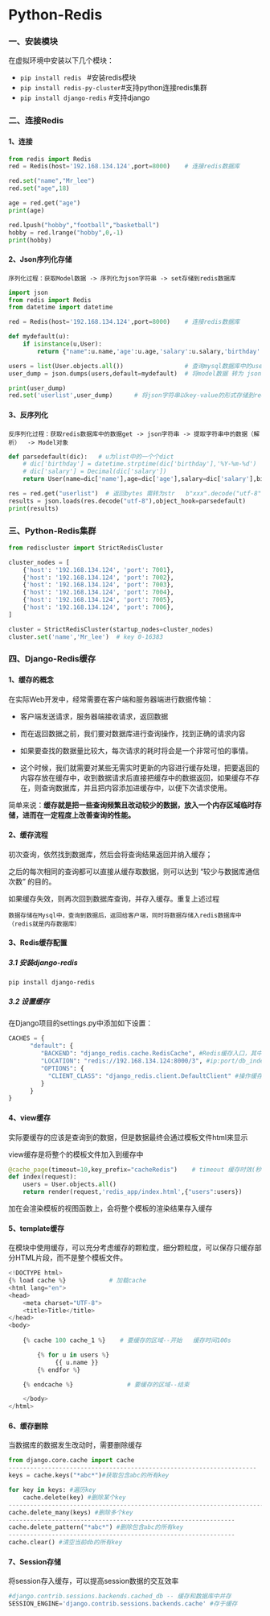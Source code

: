 # Python-Redis

### 一、安装模块

在虚拟环境中安装以下几个模块：

- `pip install redis ` #安装redis模块
- `pip install redis-py-cluster`#支持python连接redis集群
- `pip install django-redis` #支持django



### 二、连接Redis

#### 1、连接

```python
from redis import Redis
red = Redis(host='192.168.134.124',port=8000)    # 连接redis数据库
```

```python
red.set("name","Mr_lee")
red.set("age",18)

age = red.get("age")
print(age)

red.lpush("hobby","football","basketball")
hobby = red.lrange("hobby",0,-1)
print(hobby)
```

#### 2、Json序列化存储

```
序列化过程：获取Model数据 -> 序列化为json字符串 -> set存储到redis数据库
```

```python
import json
from redis import Redis
from datetime import datetime

red = Redis(host='192.168.134.124',port=8000)    # 连接redis数据库

def mydefault(u):
    if isinstance(u,User):
        return {"name":u.name,'age':u.age,'salary':u.salary,'birthday':u.birthday.strftime('%Y-%m-%d')}

users = list(User.objects.all())                 # 查询mysql数据库中的user->QuerySet，并转为list
user_dump = json.dumps(users,default=mydefault)  # 将model数据 转为 json字符串

print(user_dump)
red.set('userlist',user_dump)      # 将json字符串以key-value的形式存储到redis中
```

#### 3、反序列化

```
反序列化过程：获取redis数据库中的数据get -> json字符串 -> 提取字符串中的数据（解析）  -> Model对象
```

```python
def parsedefault(dic):   # u为list中的一个个dict
    # dic['birthday'] = datetime.strptime(dic['birthday'],'%Y-%m-%d')
    # dic['salary'] = Decimal(dic['salary'])
    return User(name=dic['name'],age=dic['age'],salary=dic['salary'],birthday=dic['birthday'])

res = red.get("userlist")  # 返回bytes 需转为str   b"xxx".decode("utf-8") -> str
results = json.loads(res.decode("utf-8"),object_hook=parsedefault)
print(results)
```



### 三、Python-Redis集群

```python
from rediscluster import StrictRedisCluster

cluster_nodes = [
    {'host': '192.168.134.124', 'port': 7001},
    {'host': '192.168.134.124', 'port': 7002},
    {'host': '192.168.134.124', 'port': 7003},
    {'host': '192.168.134.124', 'port': 7004},
    {'host': '192.168.134.124', 'port': 7005},
    {'host': '192.168.134.124', 'port': 7006},
]

cluster = StrictRedisCluster(startup_nodes=cluster_nodes)
cluster.set('name','Mr_lee')  # key 0-16383 
```



### 四、Django-Redis缓存 

#### 1、缓存的概念   

在实际Web开发中，经常需要在客户端和服务器端进行数据传输：

- 客户端发送请求，服务器端接收请求，返回数据

- 而在返回数据之前，我们要对数据库进行查询操作，找到正确的请求内容
- 如果要查找的数据量比较大，每次请求的耗时将会是一个非常可怕的事情。
- 这个时候，我们就需要对某些无需实时更新的内容进行缓存处理，把要返回的内容存放在缓存中，收到数据请求后直接把缓存中的数据返回，如果缓存不存在，则查询数据库，并且把内容添加进缓存中，以便下次请求使用。

简单来说：**缓存就是把一些查询频繁且改动较少的数据，放入一个内存区域临时存储，进而在一定程度上改善查询的性能。**



#### 2、缓存流程

初次查询，依然找到数据库，然后会将查询结果返回并纳入缓存；

之后的每次相同的查询都可以直接从缓存取数据，则可以达到 “较少与数据库通信次数” 的目的。

如果缓存失效，则再次回到数据库查询，并存入缓存。重复上述过程

`数据存储在Mysql中，查询到数据后，返回给客户端，同时将数据存储入redis数据库中（redis就是内存数据库）`



#### 3、Redis缓存配置 

##### 3.1 安装django-redis

`pip install django-redis`

##### 3.2 设置缓存

在Django项目的settings.py中添加如下设置：

```python
CACHES = {
      "default": {
         "BACKEND": "django_redis.cache.RedisCache", #Redis缓存入口，其中使用DefaultClient操作缓存
         "LOCATION": "redis://192.168.134.124:8000/3", #ip:port/db_index
         "OPTIONS": {
           "CLIENT_CLASS": "django_redis.client.DefaultClient" #操作缓存的对象
         }
      }
}
```



#### 4、view缓存 

实际要缓存的应该是查询到的数据，但是数据最终会通过模板文件html来显示

view缓存是将整个的模板文件加入到缓存中

```python
@cache_page(timeout=10,key_prefix="cacheRedis")    # timeout 缓存时效(秒)
def index(request):
    users = User.objects.all()
    return render(request,'redis_app/index.html',{"users":users})
```

加在会渲染模板的视图函数上，会将整个模板的渲染结果存入缓存



#### 5、template缓存

在模块中使用缓存，可以充分考虑缓存的颗粒度，细分颗粒度，可以保存只缓存部分HTML片段，而不是整个模板文件。

```python
<!DOCTYPE html>
{% load cache %}            # 加载cache
<html lang="en">
<head>
    <meta charset="UTF-8">
    <title>Title</title>
</head>
<body>
  
    {% cache 100 cache_1 %}    # 要缓存的区域--开始   缓存时间100s

        {% for u in users %}
             {{ u.name }}
        {% endfor %}

    {% endcache %}               # 要缓存的区域--结束

    </body>
</html>
```



#### 6、缓存删除

当数据库的数据发生改动时，需要删除缓存

```python
from django.core.cache import cache
---------------------------------------------------------------------
keys = cache.keys("*abc*")#获取包含abc的所有key

for key in keys: #遍历key
	cache.delete(key) #删除某个key
-----------------------------------------------------------------------
cache.delete_many(keys) #删除多个key
---------------------------------------------------------------  
cache.delete_pattern("*abc*") #删除包含abc的所有key
---------------------------------------------------------------  
cache.clear() #清空当前db的所有key
```



#### 7、Session存储

将session存入缓存，可以提高session数据的交互效率

```python
#django.contrib.sessions.backends.cached_db -- 缓存和数据库中并存
SESSION_ENGINE='django.contrib.sessions.backends.cache' #存于缓存
```

